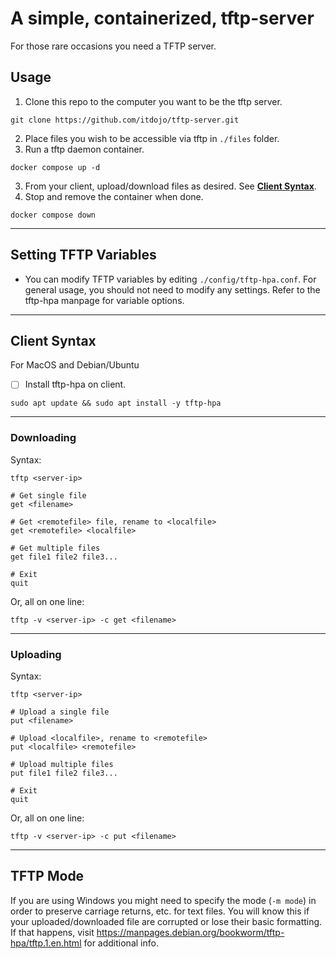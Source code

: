 # A simple, containerized, tftp-server

For those rare occasions you need a TFTP server.

## Usage

1. Clone this repo to the computer you want to be the tftp server.

```shell
git clone https://github.com/itdojo/tftp-server.git
```

2.  Place files you wish to be accessible via tftp in `./files` folder.
3.  Run a tftp daemon container.

```shell
docker compose up -d
```

3.  From your client, upload/download files as desired.  See [**Client Syntax**](#client-syntax).
4.  Stop and remove the container when done.

```shell
docker compose down
```

***

## Setting TFTP Variables

* You can modify TFTP variables by editing `./config/tftp-hpa.conf`.  For general usage, you should not need to modify any settings.  Refer to the tftp-hpa manpage for variable options.

***

## Client Syntax

For MacOS and Debian/Ubuntu

- [ ] Install tftp-hpa on client.

```shell
sudo apt update && sudo apt install -y tftp-hpa
```

***

### Downloading

Syntax:

```shell
tftp <server-ip>

# Get single file
get <filename>

# Get <remotefile> file, rename to <localfile>
get <remotefile> <localfile>

# Get multiple files
get file1 file2 file3...

# Exit
quit
```

Or, all on one line:

```shell
tftp -v <server-ip> -c get <filename>
```

***

### Uploading

Syntax:

```shell
tftp <server-ip>

# Upload a single file
put <filename>

# Upload <localfile>, rename to <remotefile>
put <localfile> <remotefile>

# Upload multiple files
put file1 file2 file3...

# Exit
quit
```

Or, all on one line:

```shell
tftp -v <server-ip> -c put <filename>
```

***

## TFTP Mode

If you are using Windows you might need to specify the mode (`-m mode`) in order to preserve carriage returns, etc. for text files.  You will know this if your uploaded/downloaded file are corrupted or lose their basic formatting.  If that happens, visit https://manpages.debian.org/bookworm/tftp-hpa/tftp.1.en.html for additional info.

